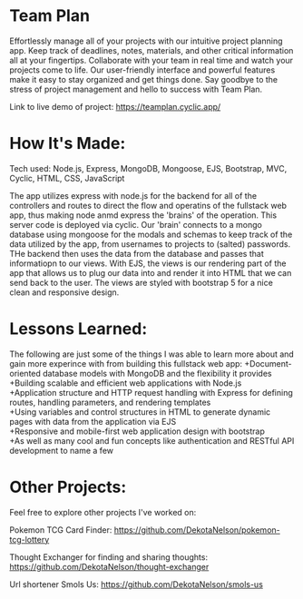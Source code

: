 # Team Plan
Effortlessly manage all of your projects with our intuitive project planning app. Keep track of deadlines, notes, materials, and other critical information all at your fingertips. Collaborate with your team in real time and watch your projects come to life. Our user-friendly interface and powerful features make it easy to stay organized and get things done. Say goodbye to the stress of project management and hello to success with Team Plan.

Link to live demo of project: https://teamplan.cyclic.app/

# How It's Made:
Tech used: Node.js, Express, MongoDB, Mongoose, EJS, Bootstrap, MVC, Cyclic, HTML, CSS, JavaScript

The app utilizes express with node.js for the backend for all of the controllers and routes to direct the flow and operatins of the fullstack web app, thus making node anmd express the 'brains' of the operation. This server code is deployed via cyclic. Our 'brain' connects to a mongo database using mongoose for the modals and schemas to keep track of the data utilized by the app, from usernames to projects to (salted) passwords. THe backend then uses the data from the database and passes that informatiopn to our views. With EJS, the views is our rendering part of the app that allows us to plug our data into and render it into HTML that we can send back to the user. The views are styled with bootstrap 5 for a nice clean and responsive design. 

# Lessons Learned:
The following are just some of the things I was able to learn more about and gain more experince with from building this fullstack web app:
+Document-oriented database models with MongoDB and the flexibility it provides
<br>+Building scalable and efficient web applications with Node.js
<br>+Application structure and HTTP request handling with Express for defining routes, handling parameters, and rendering templates
<br>+Using variables and control structures in HTML to generate dynamic pages with data from the application via EJS
<br>+Responsive and mobile-first web application design with bootstrap
<br>+As well as many cool and fun concepts like authentication and RESTful API development to name a few

# Other Projects:
Feel free to explore other projects I've worked on:

Pokemon TCG Card Finder: https://github.com/DekotaNelson/pokemon-tcg-lottery

Thought Exchanger for finding and sharing thoughts: https://github.com/DekotaNelson/thought-exchanger

Url shortener Smols Us: https://github.com/DekotaNelson/smols-us
